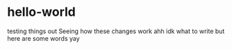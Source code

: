 # hello-world
testing things out
Seeing how these changes work
ahh idk what to write but here are some words 
yay
